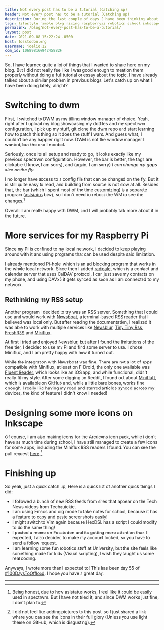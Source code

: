 ```yaml
---
title: Not every post has to be a tutorial (Catching up)
header: Not every post has to be a tutorial (Catching up)
description: During the last couple of days I have been thinking about topics I want to cover, but I don't have the time to invest in proper explanations. I decided  to let it be and just talk about what I've been doing these days.
tags: lifestyle ramble blog ricing raspberrypi robotics school inkscape foss linux
permalink: /blog/not-every-post-has-to-be-a-tutorial/
layout: post
date: 2021-09-08 15:22:24 -0500
host: fosstodon.org
username: joeligj12
com_id: 106898166942458826
---
```


So, I have learned quite a lot of things that I wanted to share here on my blog. But I did not really feel like I was good enough to mention them properly without doing a full tutorial or essay about the topic. I have already talked about a similar problem in previous blogs. Let's catch up on what I have been doing lately, alright? 

# Switching to dwm

First, I switched to DWM as my tilling window manager of choice. Yeah, right after I upload my blog showcasing my dotfiles and my spectrwm configuration, I pick up my stuff, git clone the dwm repo and start learning how to patch this thing so it does the stuff I want. And guess what, I couldn't be any happier right now. DWM is not the window manager I wanted, but the one I needed. 

Seriously, once its all setup and ready to go, it looks exactly like my previous spectrwm configuration. However, the bar is better, the tags are clickable (I know, I am sorry), and (again, I am sorry) *I can change my gaps size on the fly*.

I no longer have access to a config file that can be changed on the fly. But it is still quite easy to read, and building from source is not slow at all. Besides that, the bar (which I spent most of the time customizing) is a separate program ([aslstatus](https://notabug.org/dm9pZCAq/aslstatus) btw), so I don't need to reboot the WM to see the changes.[^1]

[^1]: Being honest, due to how aslstatus works, I feel like it could be easily used in spectrwm. But I have not tried it, and since DWM works just fine, I don't plan to.

Overall, I am really happy with DWM, and I will probably talk more about it in the future.


# More services for my Raspberry Pi

Since my Pi is confined to my local network, I decided to keep playing around with it and using programs that can be used despite said limitation.

I already mentioned Pi-hole, which is an ad blocking program that works in the whole local network. Since then I added [radicale](https://radicale.org/), which is a contact and calendar server that uses CalDAV protocol, I can just save my contacts on my phone, and using DAVx5 it gets synced as soon as I am connected to my network. 

## Rethinking my RSS setup

Another program I decided to try was an RSS server. Something that I could use and would work with [Newsboat](https://newsboat.org), a terminal-based RSS reader that I believed was local only. But after reading the documentation, I realized it was able to work with multiple services like [Newsblur](https://newsblur.com), [Tiny Tiny Rss](https://tt-rss.org), [FreshRSS](https://freshrss.org) and [Miniflux](https://miniflux.app).

At first I tried and enjoyed Newsblur, but after I found the limitations of the free tier, I decided to use my Pi and find some server to use. I chose Miniflux, and I am pretty happy with how it turned out.

While the integration with Newsboat was fine. There are not a lot of apps compatible with Miniflux, at least on F-Droid, the only one available was [Fluent Reader](https://hyliu.me/fluent-reader-lite/), which looks like an iOS app, and while functional, didn't really fit my style. After some digging on Reddit, I found out about [Miniflutt](https://github.com/DocMarty84/miniflutt), which is available on GitHub and, while a little bare bones, works fine enough. I really like having my read and starred articles synced across my devices, the kind of feature I didn't know I needed!


# Designing some more icons on Inkscape

Of course, I am also making icons for the Arcticons icon pack, while I don't have as much time during school, I have still managed to create a few icons for some apps, including the Miniflux RSS readers I found. You can see the pull request [here](https://github.com/Donnnno/Arcticons/pull/311).[^2]

[^2]: I did not feel like adding pictures to this post, so I just shared a link where you can see the icons in their full glory (Unless you use light theme on GitHub, which is disgusting).

# Finishing up

So yeah, just a quick catch up, Here is a quick list of another quick things I did:
- I followed a bunch of new RSS feeds from sites that appear on the Tech News videos from Techquickie.
- I am using Emacs and org mode to take notes for school, because it has a feature to copy and paste screenshots easily!
- I might switch to Vim again because HexDSL has a script I could modify to do the same thing!
- I posted a meme on Fosstodon and its getting more attention than I expected, I also decided to make my account locked, so you have to send a follow request.
- I am learning some fun robotics stuff at University, but the site feels like something made for kids (Visual scripting), I wish they taught us some real coding.

Anyways, I wrote more than I expected to! This has been day 55 of [#100DaysToOffload](https://100DaysToOffload.com). I hope you have a great day.

***



